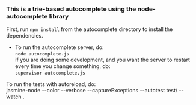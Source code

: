 ### This is a trie-based autocomplete using the node-autocomplete library

First, run `npm install` from the autocomplete directory to install the dependencies.     
        
- To run the autocomplete server, do:     
`node autocomplete.js`       
if you are doing some development, and you want the server to restart every time you change something, do:      
`supervisor autocomplete.js`        
      
To run the tests with autoreload, do:      
jasmine-node --color --verbose --captureExceptions --autotest test/ --watch .
